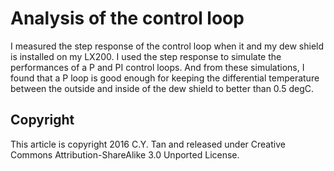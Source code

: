 # Analysis of the control loop

I measured the step response of the control loop when it and my dew
shield  is installed on my LX200. I used the step response to
simulate the performances of a P and PI control loops. And from these
simulations, I found that a P loop is good enough for keeping the
differential temperature between the outside and inside of the dew
shield to better than 0.5 degC.

## Copyright

This article is copyright 2016 C.Y. Tan and released under Creative Commons
Attribution-ShareAlike 3.0 Unported License.


